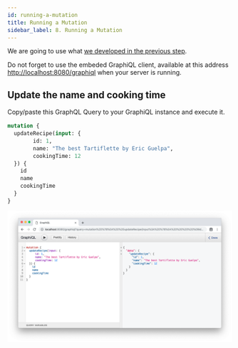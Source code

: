 ```yaml
---
id: running-a-mutation
title: Running a Mutation
sidebar_label: 8. Running a Mutation
---
```


We are going to use what [we developed in the previous step](/docs/tutorial/write-your-mutation-resolvers).

Do not forget to use the embeded GraphiQL client, available at this address [http://localhost:8080/graphiql](http://localhost:8080/graphiql) when your server is running.

## Update the name and cooking time

Copy/paste this GraphQL Query to your GraphiQL instance and execute it.

```graphql
mutation {
  updateRecipe(input: {
    	id: 1,
    	name: "The best Tartiflette by Eric Guelpa",
    	cookingTime: 12
  }) {
    id
    name
    cookingTime
  }
}
```

![Update recipe](/docs/assets/update-recipe.png)
